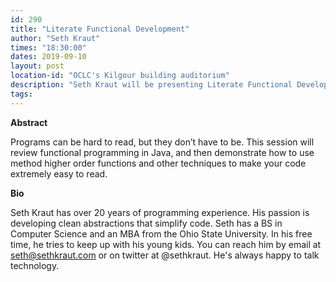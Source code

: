 ```yaml
---
id: 290
title: "Literate Functional Development"
author: "Seth Kraut"
times: "18:30:00"
dates: 2019-09-10
layout: post
location-id: "OCLC's Kilgour building auditorium"  
description: "Seth Kraut will be presenting Literate Functional Development"
tags: 
---
```

**Abstract**

Programs can be hard to read, but they don’t have to be. This session will review functional programming in Java, and then demonstrate how to use method higher order functions and other techniques to make your code extremely easy to read. 

**Bio**

Seth Kraut has over 20 years of programming experience. His passion is developing clean abstractions that simplify code. Seth has a BS in Computer Science and an MBA from the Ohio State University. In his free time, he tries to keep up with his young kids. You can reach him by email at seth@sethkraut.com or on twitter at @sethkraut. He's always happy to talk technology.